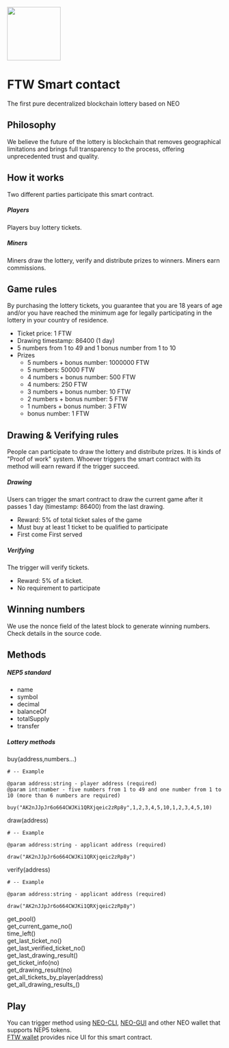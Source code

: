 <p>
  <img
    src="https://s3-us-west-2.amazonaws.com/ftwcoin.io/FTW_LOGO.png"
    width="125px;">
</p>

<h1>FTW Smart contact</h1>
<p>
  The first pure decentralized blockchain lottery based on NEO
</p>

## Philosophy 

We believe the future of the lottery is blockchain that removes geographical limitations and brings full transparency to
the process, offering unprecedented trust and quality.


## How it works

Two different parties participate this smart contract.

##### Players

Players buy lottery tickets.

##### Miners

Miners draw the lottery, verify and distribute prizes to winners. Miners earn commissions.

## Game rules

By purchasing the lottery tickets, you guarantee that you are 18 years of age and/or you have reached the minimum age for legally participating in the lottery in your country of residence.

- Ticket price: 1 FTW
- Drawing timestamp: 86400 (1 day)
- 5 numbers from 1 to 49 and 1 bonus number from 1 to 10
- Prizes
    -  5 numbers + bonus number: 1000000 FTW
    -  5 numbers: 50000 FTW
    -  4 numbers + bonus number: 500 FTW
    -  4 numbers: 250 FTW
    -  3 numbers + bonus number: 10 FTW
    -  2 numbers + bonus number: 5 FTW
    -  1 numbers + bonus number: 3 FTW
    -  bonus number: 1 FTW
    
    
## Drawing & Verifying rules

People can participate to draw the lottery and distribute prizes. It is kinds of "Proof of work" system. Whoever triggers the smart contract with its method will earn reward if the trigger succeed. 

##### Drawing

Users can trigger the smart contract to draw the current game after it passes 1 day (timestamp: 86400) from the last drawing.

- Reward: 5% of total ticket sales of the game
- Must buy at least 1 ticket to be qualified to participate
- First come First served

##### Verifying

The trigger will verify tickets.

- Reward: 5% of a ticket.
- No requirement to participate

## Winning numbers

We use the nonce field of the latest block to generate winning numbers. Check details in the source code.


## Methods

##### NEP5 standard

- name
- symbol
- decimal
- balanceOf
- totalSupply
- transfer


##### Lottery methods

buy(address,numbers...)

```
# -- Example

@param address:string - player address (required)
@param int:number - five numbers from 1 to 49 and one number from 1 to 10 (more than 6 numbers are required)

buy("AK2nJJpJr6o664CWJKi1QRXjqeic2zRp8y",1,2,3,4,5,10,1,2,3,4,5,10)
```

draw(address)

```
# -- Example

@param address:string - applicant address (required)

draw("AK2nJJpJr6o664CWJKi1QRXjqeic2zRp8y")
```

verify(address)

```
# -- Example

@param address:string - applicant address (required)

draw("AK2nJJpJr6o664CWJKi1QRXjqeic2zRp8y")
```
get_pool()<br/>
get_current_game_no()<br/>
time_left()<br/>
get_last_ticket_no()<br/>
get_last_verified_ticket_no()<br/>
get_last_drawing_result()<br/>
get_ticket_info(no)<br/>
get_drawing_result(no)<br/>
get_all_tickets_by_player(address)<br/>
get_all_drawing_results_()<br/>


## Play
You can trigger method using [NEO-CLI](https://github.com/neo-project/neo-cli), [NEO-GUI](https://github.com/neo-project/neo-gui) and other NEO wallet that supports NEP5 tokens.<br/>
[FTW wallet](https://wallet.ftwcoin.io) provides nice UI for this smart contract.